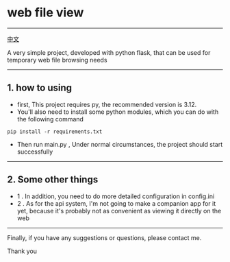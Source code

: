 # web file view

---
[中文](https://github.com/Jonck-lens/web_file_view/blob/master/readme.md)<p>
 A very simple project, developed with python flask, that can be used for temporary web file browsing needs

---

## 1. how to using
* first, This project requires py, the recommended version is 3.12.
* You'll also need to install some python modules, which you can do with the following command

```
pip install -r requirements.txt
```

* Then run main.py , Under normal circumstances, the project should start successfully

---
## 2. Some other things
* 1 . In addition, you need to do more detailed configuration in config.ini
* 2 . As for the api system, I'm not going to make a companion app for it yet, because it's probably not as convenient as viewing it directly on the web

---

Finally, if you have any suggestions or questions, please contact me. <p>Thank you
